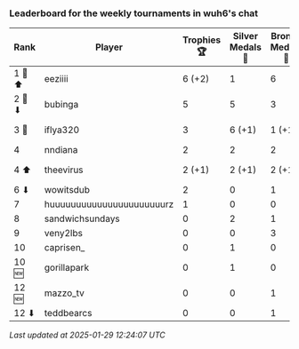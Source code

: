 ### Leaderboard for the weekly tournaments in wuh6's chat
| Rank | Player | Trophies 🏆 | Silver Medals 🥈 | Bronze Medals 🥉 | Points |
|------|--------|-------------|------------------|------------------|--------|
| 1 🥇 ⬆| eeziiii | 6 (+2) | 1 | 6 | 22.0 (+6.0) |
| 2 🥈 ⬇| bubinga | 5 | 5 | 3 | 21.5 |
| 3 🥉 | iflya320 | 3 | 6 (+1) | 1 (+1) | 15.5 (+1.5) |
| 4 | nndiana | 2 | 2 | 2 | 9.0 |
| 4 ⬆| theevirus | 2 (+1) | 2 (+1) | 2 (+1) | 9.0 (+4.5) |
| 6 ⬇| wowitsdub | 2 | 0 | 1 | 6.5 |
| 7 | huuuuuuuuuuuuuuuuuuuuuurz | 1 | 0 | 0 | 3.0 |
| 8 | sandwichsundays | 0 | 2 | 1 | 2.5 |
| 9 | veny2lbs | 0 | 0 | 3 | 1.5 |
| 10 | caprisen_ | 0 | 1 | 0 | 1.0 |
| 10 🆕| gorillapark | 0 | 1 | 0 | 1.0 |
| 12 🆕| mazzo_tv | 0 | 0 | 1 | 0.5 |
| 12 ⬇| teddbearcs | 0 | 0 | 1 | 0.5 |

_Last updated at 2025-01-29 12:24:07 UTC_